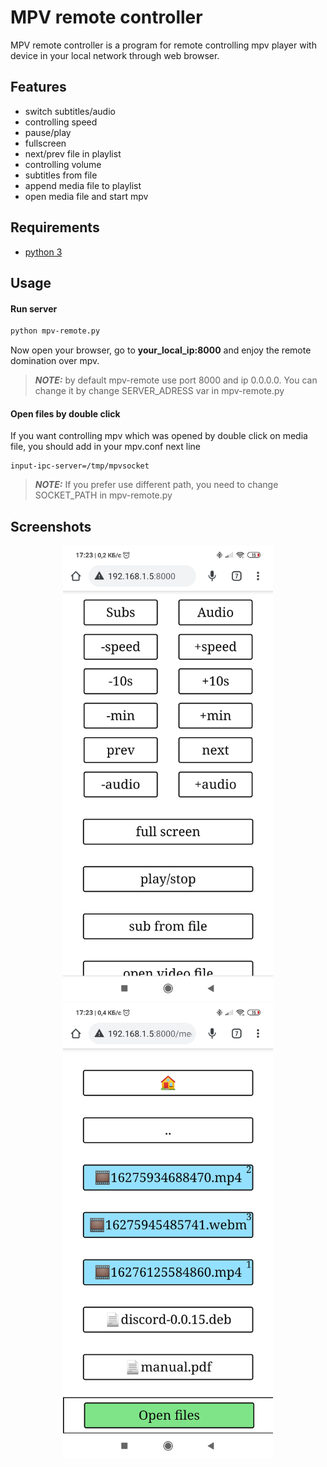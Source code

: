 # MPV remote controller

MPV remote controller is a program for remote controlling mpv player with device in your local network through web browser.

## Features
- switch subtitles/audio
- controlling speed
- pause/play
- fullscreen
- next/prev file in playlist
- controlling volume
- subtitles from file
- append media file to playlist
- open media file and start mpv

## Requirements
- [python 3](https://www.python.org/)

## Usage
#### Run server

```sh
python mpv-remote.py
```
Now open your browser, go to **your_local_ip:8000** and enjoy the remote domination over mpv.
> **_NOTE:_**  by default mpv-remote use port 8000 and ip 0.0.0.0. You can change it by change SERVER_ADRESS var in mpv-remote.py

#### Open files by double click
If you want controlling mpv which was opened by double click on media file, you should add in your mpv.conf next line
```
input-ipc-server=/tmp/mpvsocket
```
> **_NOTE:_**  If you prefer use different path, you need to change SOCKET_PATH in mpv-remote.py

## Screenshots

<p align="center">
<img src="2.jpg" width="336">
<img src="1.jpg" width="336">
</p>
